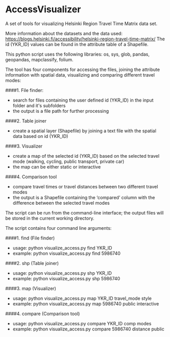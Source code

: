 # AccessVisualizer

A set of tools for visualizing Helsinki Region Travel Time Matrix data set. 

More information about the datasets and the data used: https://blogs.helsinki.fi/accessibility/helsinki-region-travel-time-matrix/
The id (YKR_ID) values can be found in the attribute table of a Shapefile.

This python script uses the following libraries: os, sys, glob, pandas, geopandas, mapclassify, folium. 

The tool has four components for accessing the files, joining the attribute information with spatial data, visualizing and comparing different travel modes:

####1. File finder:
  - search for files containing the user defined id (YKR_ID) in the input folder and it's subfolders
  - the output is a file path for further processing

####2. Table joiner
  - create a spatial layer (Shapefile) by joining a text file with the spatial data based on id (YKR_ID)

####3. Visualizer
- create a map of the selected id (YKR_ID) based on the selected travel mode (walking, cycling, public transport, private car)
- the map can be either static or interactive

####4. Comparison tool
- compare travel times or travel distances between two different travel modes
- the output is a Shapefile containing the ‘compared’ column with the difference between the selected travel modes


The script can be run from the command-line interface; the output files will be stored in the current working directory.

The script contains four command line arguments:

####1.	find (File finder)
-	usage: python visualize_access.py find YKR_ID
-	example: python visualize_access.py find 5986740

####2.	shp (Table joiner)
-	usage: python visualize_access.py shp YKR_ID
-	example: python visualize_access.py shp 5986740

####3.	map (Visualizer)
-	usage: python visualize_access.py map YKR_ID travel_mode style
-	example: python visualize_access.py map 5986740 public interactive

####4.	compare (Comparison tool)
-	usage: python visualize_access.py compare YKR_ID comp modes
-	example: python visualize_access.py compare 5986740 distance public
